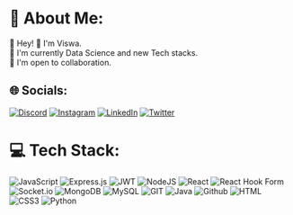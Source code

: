 # 💫 About Me:
🚀 Hey! 👋 I'm Viswa.<br>🔭 I'm currently Data Science and new Tech stacks.<br>🤝 I'm open to collaboration.<br> 


## 🌐 Socials:
[![Discord](https://img.shields.io/badge/Discord-%237289DA.svg?logo=discord&logoColor=white)](https://discord.gg/#3945) [![Instagram](https://img.shields.io/badge/Instagram-%23E4405F.svg?logo=Instagram&logoColor=white)](https://instagram.com/v.i.s.w.a_t.e.j.a) [![LinkedIn](https://img.shields.io/badge/LinkedIn-%230077B5.svg?logo=linkedin&logoColor=white)](https://linkedin.com/in/viswa-teja) [![Twitter](https://img.shields.io/badge/Twitter-%231DA1F2.svg?logo=Twitter&logoColor=white)](https://twitter.com/Viswaa003)

# 💻 Tech Stack:

 ![JavaScript](https://img.shields.io/badge/javascript-%23323330.svg?style=plastic&logo=javascript&logoColor=%23F7DF1E) ![Express.js](https://img.shields.io/badge/express.js-%23404d59.svg?style=plastic&logo=express&logoColor=%2361DAFB) ![JWT](https://img.shields.io/badge/JWT-black?style=plastic&logo=JSON%20web%20tokens) ![NodeJS](https://img.shields.io/badge/node.js-6DA55F?style=plastic&logo=node.js&logoColor=white)  ![React](https://img.shields.io/badge/react-%2320232a.svg?style=plastic&logo=react&logoColor=%2361DAFB) ![React Hook Form](https://img.shields.io/badge/React%20Hook%20Form-%23EC5990.svg?style=plastic&logo=reacthookform&logoColor=white) ![Socket.io](https://img.shields.io/badge/Socket.io-black?style=plastic&logo=socket.io&badgeColor=010101) ![MongoDB](https://img.shields.io/badge/MongoDB-%234ea94b.svg?style=plastic&logo=mongodb&logoColor=white) ![MySQL](https://img.shields.io/badge/mysql-%2300000f.svg?style=plastic&logo=mysql&logoColor=white)  ![GIT](https://img.shields.io/badge/Git-fc6d26?style=plastic&logo=git&logoColor=white) ![Java](https://img.shields.io/badge/java-%23ED8B00.svg?style=plastic&logo=openjdk&logoColor=white)  ![Github](https://img.shields.io/badge/react-%2320232a.svg?style=plastic&logo=react&logoColor=%2361DAFB)  ![HTML]([https://img.shields.io/badge/react-%2320232a.svg?style=plastic&logo=react&logoColor=%2361DAFB](https://img.shields.io/badge/HTML5-E34F26?style=for-the-badge&logo=html5&logoColor=white)) ![CSS3](https://img.shields.io/badge/CSS3-1572B6?style=for-the-badge&logo=css3&logoColor=white)  ![Python]([https://img.shields.io/badge/CSS3-1572B6?style=for-the-badge&logo=css3&logoColor=white](https://img.shields.io/badge/Python-14354C?style=for-the-badge&logo=python&logoColor=white))


<!-- Proudly created with GPRM ( https://gprm.itsvg.in ) -->
